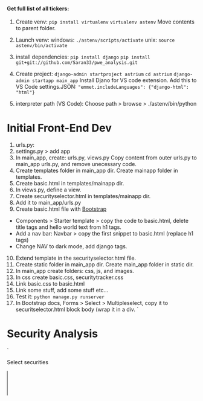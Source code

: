 #### Get full list of all tickers:

1. Create venv:
`pip install virtualenv`
`virtualenv astenv`
Move contents to parent folder.
2. Launch venv:
windows:
`./astenv/scripts/activate`
unix:
`source astenv/bin/activate`

3. install dependencies:
`pip install django`
`pip install git+git://github.com/Saran33/pwe_analysis.git`

4. Create project:
`django-admin startproject astrium`
`cd astrium`
`django-admin startapp main_app`
Install Djano for VS code extension.
Add this to VS Code settings.JSON:
`"emmet.includeLanguages": {"django-html": "html"}`

5. interpreter path (VS Code):
Choose path > browse > ./astenv/bin/python

# Initial Front-End Dev
1. urls.py:
2. settings.py > add app
3. In main_app, create: urls.py, views.py
Copy content from outer urls.py to main_app urls.py, and remove unecessary code.
4. Create templates folder in main_app dir. Create mainapp folder in templates.
5. Create basic.html in templates/mainapp dir.
6. In views.py, define a view.
7. Create securityselector.html in templates/mainapp dir.
8. Add it to main_app/urls.py
9. Create basic.html file with [Bootstrap](https://getbootstrap.com/docs/5.1/getting-started/introduction/)
- Components > Starter template > copy the code to basic.html, delete title tags and hello world text from h1 tags.
- Add a nav bar: Navbar > copy the first snippet to basic.html (replace h1 tags)
- Change NAV to dark mode, add django tags.
10. Extend template in the securityselector.html file.
11. Create static folder in main_app dir. Create main_app folder in static dir.
12. In main_app create folders: css, js, and images.
13. In css create basic.css, securitytracker.css
14. Link basic.css to basic.html
15. Link some stuff, add some stuff etc...
15. Test it:
`python manage.py runserver`
16. In Bootstrap docs, Forms > Select > Multipleselect, copy it to securitselector.html block body (wrap it in a div. `<div class="container">
<h1>Security Analysis</h1>`<p>Select securities</p><form action=""><select class="form-select form-select-lg mb-3" multiple aria-label="multiple select example">)

17. Make securiytracker template.
- Bootstrap Conent > tables > table > copy it to tracker. Wrap in:
18. Add securiytracker to views.
19. Add it to urls.py
20. Go to: http://127.0.0.1:8000/securitytracker
21. Change Navbar title in basic.html

# Initial Back End Dev
1. Use Yahoo Finance and Alpha Vantage initially for testing. 
http://theautomatic.net/yahoo_fin-documentation/
https://github.com/atreadw1492/yahoo_fin
https://www.alphavantage.co/premium/
https://iexcloud.io/pricing/
`pip install yahoo-fin`
2. Import data source into views.py
3. Add the tickers into the securityselector.py file with a fot loop to display in table.
4. From Bootstrap > Components > Buttons > Block Buttons , paste it into form on securityselector
5. Get live data
- In views.py add details to SecurityTracker.
6. Add it to the securityselector.html form action.
7. Pass data to the front end, using a loop in the securityselector.html template
8. In main_app dir, create a templatetags folder with `__init__.py` and a a `myfilters.py` for passing the dict values.
9. In `myfilters.py`, create a custom filter.
10. Load the the template into securityselector.html
11. Add JS to calculate change from previous close.
12. CSS for green and red price changes.

# Automatic Updating
Use [celery](https://github.com/celery/celery) to call API at intervals, create web socket connection between user and server.
1. `pip install celery`
Create requirements.txt:
`pip freeze > requirements.txt`
2. Add celery settings to settings.py
3. Use [redis](https://github.com/redis/redis) as the broker for the queue. Django will send redis tasks to manage in a FIFO order. Redis will pass tasks to the celery worker.
- Install redis:
#### OSX:
```zzh
mkdir redis && cd redis
curl -O http://download.redis.io/redis-stable.tar.gz
tar xzvf redis-stable.tar.gz
cd redis-stable
make
make test
sudo make install
```
#### Windows:
https://github.com/tporadowski/redis/releases

- test redis works by running:
#### OSX:
```zzh
redis-server
```
In a new shell:
```zzh
redis-cli ping
```
(should return PONG)
#### Windows:
Navigate to the redis directory and launch the client.exe and in the newly opened CLI, run: `PING` command (should return PONG).

4. Install [django-celery-results](https://github.com/celery/django-celery-results) to monitor the status of tasks allocated to celery:
`pip install -U django-celery-results`
- add `'django_celery_results'` to settings.py INSTALLED_APPS.
5. Install [django-celery-beat(https://github.com/celery/django-celery-beat) to allocate tasks to celery (redis will stand in between as broker to enforce the rules)
`pip install -U django-celery-beat`
- add `'django_celery_beat'` to settings.py INSTALLED_APPS, and beat settings.
6. Create celery.py in astrium folder
9. reate tasks.py in mainapp folder.
After user selects stocks, the task will be added in celery, which will call it every n seconds. Then it will call 3rd party API and use the web sockets to update the securities.
If multiple users are selecting stocks on the site, it will combine the selections into one task, to reduce the number of server calls. If the stocks are common to both, it will add those, but if the selections are not common, then celery will call the 3rd party API by passing the other selections as new arguements.
The data will be filtered to send the correct stocks to the correct user. It reduces API calls.
Celery is independent of users, so it could also be configured to call the API periodically in one go and store all the data in a database.
(but currently in this dev version, the tasks will only run when a user makes a call)
In production version, we could use web sockets to make calls from our own database and update the front end using web sockets.
10. Copy `available_securities` code from views.py to tasks.py
11. Check if celery is working: add task to celery.py, pass all the desired security (arguements dynamically allocated to the scheduler).
If task is added directly inside beat scheduler, the task would automatically be allocated to celery every n seconds, even if no user is on the front-end. This is not desired functionality, so custom code for web sockets will be used later.
12. Add code to __init__.py of astrium dir. And add `app.autodiscover` to celery.py
13. Apply migrations:
`python manage.py migrate`
`python manage.py makemigrations`
`python manage.py migrate`
14. Create a superuser:
`python manage.py createsuperuser` (pweadmin)
15. Test the server: `python manage.py runserver`
http://127.0.0.1:8000/admin/
16. Install redis:
`pip install redis`
17. Start new celery task: Open new terminal (if using windows, need to use either eventlet, gevent, or pool=solo).
OSX or Linux server:
`redis-cli shutdown`
`redis-server` (in new shells)
- Start worker:
`celery -A astrium.celery worker --pool=solo -l info`
18. Start celery_beat:
`celery -A astrium beat -l INFO`
- In site admin, click "Periodic tasks", to see the task added. Click on the task, click arguments tab to see the args.

# Use websockets to auto update front end
Server automatically sends a response.
1. Install django channels:
`pip install channels`
2. Switch from wsgi server to asgi server:
- Add `channels` to installed apps in settings.py.
- Copy below code to asgi.py:
https://channels.readthedocs.io/en/stable/installation.html
- Add `ASGI_APPLICATION = "myproject.asgi.application"` to settings.py
4. In main_app dir, create consumers.py, routing.py
5. Paste django channels [chat/routing.py code](https://channels.readthedocs.io/en/stable/tutorial/part_2.html) in routing.py and replace 'chat' with security in the regex path. Change consumer to SecurityConsumer.
In django channels when making a web socket connection it consists of a group and channel. Channel is specific to a user who wants to make a socket connection with the server. A unique channel ID will be assigned to the user, and the user is added to a group. Multiple users can be added to a group.
- Make a common group called securitygroup. The group will rcieve the live price updates.
- In consumers.py, make new consumer with code from: https://channels.readthedocs.io/en/stable/tutorial/part_3.html
- create `send_security_update` in the consumer and rename chat. It will call the function to send the data to the web socket. Celery will use one broadcast method and send the data to the group, to which all the users will be connected. Then, the send_security_update function will be used, because for each user, a seperate object will be created, specific to each user socket connection. The send_security_update function will be called from the object to send the data to the user.
As soon as someone selects securities on our website, then a web socket connection will be established between user and server, for as long as the connection persists. During that time, the selected securities will be added in the celery worker task, and celery will call the third-party APIs to retrieve the data for the socks.
6. Make a socket connection between user and server:
- add socket connection in securitytracker.html with JS.
7. Set group name in context data, within views.py. Add the room name too.
8. Add AuthMiddlewareStack to asgi.py, to handle websockets protocol.
9. Add redis as a channel layer to settings.py. It will store details on groups and channels. And:
`pip install channels-redis`
- Refresh the page and it should return a websocket handshake (check in the chrome console or shell).
10. Configuration for how the server sends data to front end:
- Task was previousy in celery beat, but we don't want it to schedule automatically. We want it to dynamically schedule, so that we can add and delete tasks from the periodic task table within our database.
- Add tasks inside connect method, inside celery beat schedule, so it can tell celery to perform that task. Add:
a. Parse query_string.
b. Add to celery beat - Create a new task for performing a django ORM operation to add a new record in the db table. We can't perform it directly within the async function, so need to create a sync function, addToCeleryBeat().
11. In tasks.py, send data to group.
`pip install asyncio`
12. Set recieve function in consumers.py - broadcast to all users for now, to check it is working on client side.
13. Start server, but before starting celery server, delete existing task to avoid errors. In django admin, delete the task from periodic tasks, and from intervals.
Also delete all task results. Then  run and check:
- `celery -A astrium.celery worker --pool=solo -l info`
- `celery -A astrium beat -l INFO`
It should return a socket connection and the sheduler should be updated.
14. In the stocktracker.html, create another event to log output to console when data is recieved from web socket.
```python
stockSocket.onmessage = function (e)...
```
15. In tasks.py, 
- Restart workers and check.
16. Convert nans to NULLS in backend so they can be parsed as JSON.
`pip install simplejson`
-Add it to tasks.py and amend the get_quote_table call with 

# Make data specific to each user



# Run server for testing
source astenv/bin/activate
cd astrium
python manage.py runserver






https://github.com/PacktPublishing/Interactive-Dashboards-and-Data-Apps-with-Plotly-and-Dash
https://github.com/frederickvandenberg/crypto-dashboard
https://github.com/bendgame/MediumFinance/pulse
https://medium.com/swlh/how-to-create-a-dashboard-to-dominate-the-stock-market-using-python-and-dash-c35a12108c93
https://github.com/Hiteshhegde/dash-stock-app/blob/main/ticks.csv
